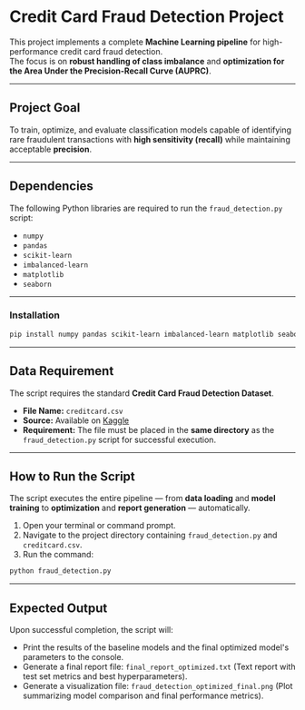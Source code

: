 # Credit Card Fraud Detection Project

This project implements a complete **Machine Learning pipeline** for high-performance credit card fraud detection.  
The focus is on **robust handling of class imbalance** and **optimization for the Area Under the Precision-Recall Curve (AUPRC)**.

---

## Project Goal

To train, optimize, and evaluate classification models capable of identifying rare fraudulent transactions with **high sensitivity (recall)** while maintaining acceptable **precision**.

---

## Dependencies

The following Python libraries are required to run the `fraud_detection.py` script:

- `numpy`  
- `pandas`  
- `scikit-learn`  
- `imbalanced-learn`  
- `matplotlib`  
- `seaborn`

---

### Installation

```bash
pip install numpy pandas scikit-learn imbalanced-learn matplotlib seaborn
```

---
## Data Requirement

The script requires the standard **Credit Card Fraud Detection Dataset**.

- **File Name:** `creditcard.csv`  
- **Source:** Available on [Kaggle](https://www.kaggle.com/mlg-ulb/creditcardfraud)  
- **Requirement:** The file must be placed in the **same directory** as the `fraud_detection.py` script for successful execution.

---

## How to Run the Script

The script executes the entire pipeline — from **data loading** and **model training** to **optimization** and **report generation** — automatically.

1. Open your terminal or command prompt.  
2. Navigate to the project directory containing `fraud_detection.py` and `creditcard.csv`.  
3. Run the command:

```bash
python fraud_detection.py
```
---

## Expected Output

Upon successful completion, the script will:

- Print the results of the baseline models and the final optimized model's parameters to the console.
- Generate a final report file: `final_report_optimized.txt` (Text report with test set metrics and best hyperparameters).
- Generate a visualization file: `fraud_detection_optimized_final.png` (Plot summarizing model comparison and final performance metrics).




